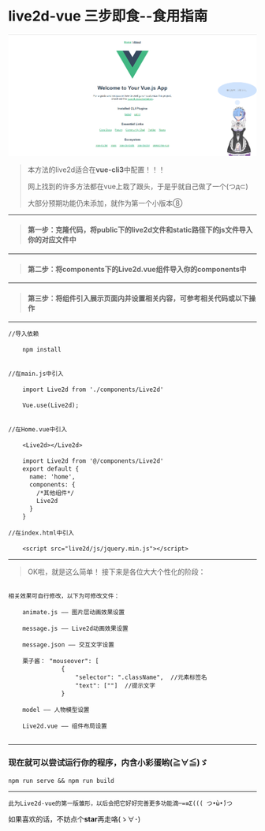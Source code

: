 # live2d-vue 三步即食--食用指南

![效果图](src/static/images/remu.png)
>本方法的live2d适合在**vue-cli3**中配置！！！ 
>
>网上找到的许多方法都在vue上栽了跟头，于是乎就自己做了一个(つд⊂)
>
>大部分预期功能仍未添加，就作为第一个小版本⑧
___
>#### 第一步：克隆代码，将public下的**live2d文件**和static路径下的**js文件**导入你的对应文件中    
___
>#### 第二步：将components下的**Live2d.vue组件**导入你的components中  
___
>#### 第三步：将组件引入展示页面内并设置相关内容，可参考相关代码或以下操作
___
```
//导入依赖

    npm install
    
    
//在main.js中引入

    import Live2d from './components/Live2d'
    
    Vue.use(Live2d);


//在Home.vue中引入

    <Live2d></Live2d>
    
    import Live2d from '@/components/Live2d'
    export default {
      name: 'home',
      components: {
        /*其他组件*/
        Live2d
      }
    } 

//在index.html中引入

    <script src="live2d/js/jquery.min.js"></script>

```
___
>OK啦，就是这么简单！ 接下来是各位大大个性化的阶段：
```

相关效果可自行修改，以下为可修改文件：

    animate.js —— 图片层动画效果设置
    
    message.js —— Live2d动画效果设置
    
    message.json —— 交互文字设置
    
    栗子酱： "mouseover": [
               {
                   "selector": ".className",  //元素标签名
                   "text": [""]  //提示文字
               }
    
    model —— 人物模型设置
    
    Live2d.vue —— 组件布局设置
    
```
___
### 现在就可以尝试运行你的程序，内含**小彩蛋**哟(≧∀≦)ゞ
```
npm run serve && npm run build
```
___

```
此为Live2d-vue的第一版雏形，以后会把它好好完善更多功能滴─=≡Σ((( つ•̀ω•́)つ
```

如果喜欢的话，不妨点个**star**再走咯(ゝ∀･)
